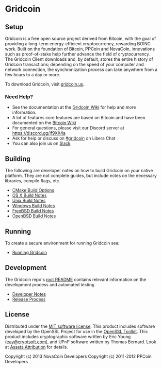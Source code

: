 Gridcoin
=============

Setup
-----
Gridcoin is a free open source project derived from Bitcoin, with
the goal of providing a long-term energy-efficient cryptocurrency, rewarding BOINC work.
Built on the foundation of Bitcoin, PPCoin and NovaCoin, innovations such as proof-of-stake
help further advance the field of cryptocurrency. The Gridcoin Client downloads and, by default, stores the entire history of Gridcoin transactions; depending on the speed of your computer and network connection, the synchronization process can take anywhere from a few hours to a day or more.

To download Gridcoin, visit [gridcoin.us](https://gridcoin.us).

### Need Help?

* See the documentation at the [Gridcoin Wiki](https://wiki.gridcoin.us/Main_Page)
for help and more information.
* A lot of features core features are based on Bitcoin and have been documented on the [Bitcoin Wiki](https://en.bitcoin.it/wiki/Main_Page)
* For general questions, please visit our Discord server at https://discord.gg/jf9XX4a
* Ask for help or discuss on [#gridcoin](https://web.libera.chat/?channels=#gridcoin) on Libera Chat
* You can also join us on [Slack](https://join.slack.com/t/teamgridcoin/shared_invite/enQtMjk2NTI4MzAwMzg0LTE4N2I3ZWZjYWJlZGM1Zjg3MTUyMDhiN2M5NmRmZTA2NDA0ZmY1ZTFmOGM3ZGU2YTBkOTdhNTk2ZjkzMGZkODY/)

Building
--------
The following are developer notes on how to build Gridcoin on your native platform. They are not complete guides, but include notes on the necessary libraries, compile flags, etc.

- [CMake Build Options](cmake-options.md)
- [OS X Build Notes](build-macos.md)
- [Unix Build Notes](build-unix.md)
- [Windows Build Notes](build-windows.md)
- [FreeBSD Build Notes](build-freebsd.md)
- [OpenBSD Build Notes](build-openbsd.md)

Running
-------
To create a secure environment for running Gridcoin see:

- [Running Gridcoin](running.md)

Development
-----------
The Gridcoin repo's [root README](/README.md) contains relevant information on the development process and automated testing.

- [Developer Notes](coding.txt)
- [Release Process](release-process.md)

License
-------
Distributed under the [MIT software license](/COPYING). 
This product includes software developed by the OpenSSL Project for use in the [OpenSSL Toolkit](https://www.openssl.org/). This product includes
cryptographic software written by Eric Young ([eay@cryptsoft.com](mailto:eay@cryptsoft.com)), and UPnP software written by Thomas Bernard. 
Look at [Assets Attribution](assets-attribution.md) for details.

Copyright (c) 2013 NovaCoin Developers
Copyright (c) 2011-2012 PPCoin Developers
